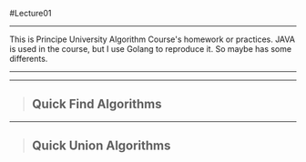 #Lecture01


---------
This is Principe University Algorithm Course's homework or practices.
JAVA is used in the course, but I use Golang to reproduce it. So maybe has some differents.

----------

----------
>## Quick Find Algorithms


------
>## Quick Union Algorithms
